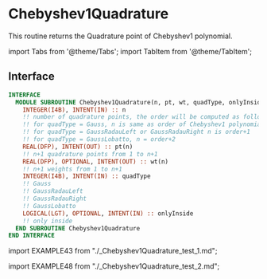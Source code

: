 # Chebyshev1Quadrature

This routine returns the Quadrature point of Chebyshev1 polynomial.

import Tabs from '@theme/Tabs';
import TabItem from '@theme/TabItem';

## Interface

<Tabs>
<TabItem value="interface" label="܀ Interface" default>

```fortran
INTERFACE
  MODULE SUBROUTINE Chebyshev1Quadrature(n, pt, wt, quadType, onlyInside)
    INTEGER(I4B), INTENT(IN) :: n
    !! number of quadrature points, the order will be computed as follows
    !! for quadType = Gauss, n is same as order of Chebyshev1 polynomial
    !! for quadType = GaussRadauLeft or GaussRadauRight n is order+1
    !! for quadType = GaussLobatto, n = order+2
    REAL(DFP), INTENT(OUT) :: pt(n)
    !! n+1 quadrature points from 1 to n+1
    REAL(DFP), OPTIONAL, INTENT(OUT) :: wt(n)
    !! n+1 weights from 1 to n+1
    INTEGER(I4B), INTENT(IN) :: quadType
    !! Gauss
    !! GaussRadauLeft
    !! GaussRadauRight
    !! GaussLobatto
    LOGICAL(LGT), OPTIONAL, INTENT(IN) :: onlyInside
    !! only inside
  END SUBROUTINE Chebyshev1Quadrature
END INTERFACE
```

</TabItem>

<TabItem value="example" label="️܀ See example">

import EXAMPLE43 from "./_Chebyshev1Quadrature_test_1.md";

<EXAMPLE43 />

</TabItem>

<TabItem value="example2" label="Example 2">

import EXAMPLE48 from "./_Chebyshev1Quadrature_test_2.md";

<EXAMPLE48 />

</TabItem>

<TabItem value="close" label="↢ ">

</TabItem>
</Tabs>
